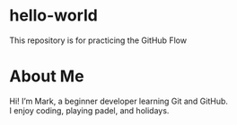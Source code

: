 # hello-world
This repository is for practicing the GitHub Flow
# About Me

Hi! I’m Mark, a beginner developer learning Git and GitHub.  
I enjoy coding, playing padel, and holidays.
